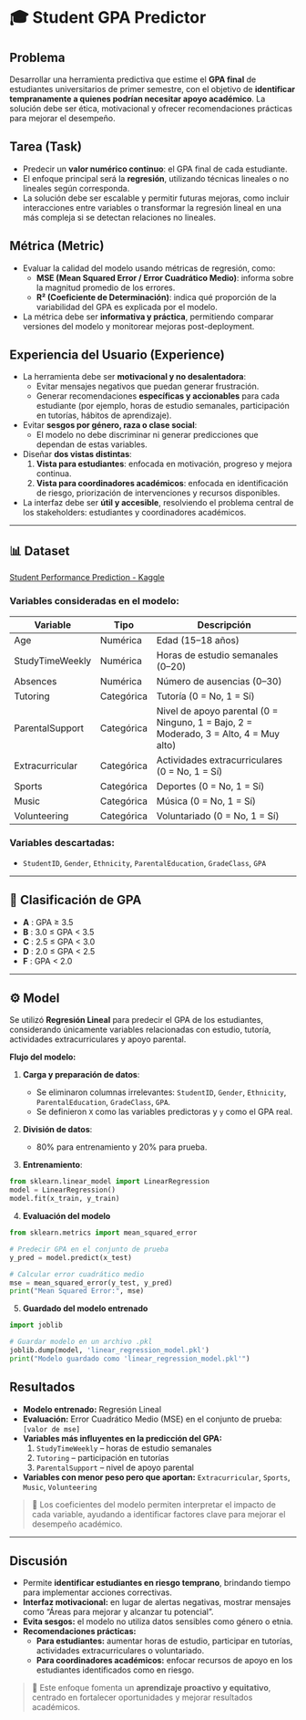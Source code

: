# 🎓 Student GPA Predictor

## Problema
Desarrollar una herramienta predictiva que estime el **GPA final** de estudiantes universitarios de primer semestre, con el objetivo de **identificar tempranamente a quienes podrían necesitar apoyo académico**. La solución debe ser ética, motivacional y ofrecer recomendaciones prácticas para mejorar el desempeño.

## Tarea (Task)
- Predecir un **valor numérico continuo**: el GPA final de cada estudiante.  
- El enfoque principal será la **regresión**, utilizando técnicas lineales o no lineales según corresponda.  
- La solución debe ser escalable y permitir futuras mejoras, como incluir interacciones entre variables o transformar la regresión lineal en una más compleja si se detectan relaciones no lineales.

## Métrica (Metric)
- Evaluar la calidad del modelo usando métricas de regresión, como:  
  - **MSE (Mean Squared Error / Error Cuadrático Medio)**: informa sobre la magnitud promedio de los errores.  
  - **R² (Coeficiente de Determinación)**: indica qué proporción de la variabilidad del GPA es explicada por el modelo.  
- La métrica debe ser **informativa y práctica**, permitiendo comparar versiones del modelo y monitorear mejoras post-deployment.

## Experiencia del Usuario (Experience)
- La herramienta debe ser **motivacional y no desalentadora**:  
  - Evitar mensajes negativos que puedan generar frustración.  
  - Generar recomendaciones **específicas y accionables** para cada estudiante (por ejemplo, horas de estudio semanales, participación en tutorías, hábitos de aprendizaje).  
- Evitar **sesgos por género, raza o clase social**:  
  - El modelo no debe discriminar ni generar predicciones que dependan de estas variables.  
- Diseñar **dos vistas distintas**:  
  1. **Vista para estudiantes**: enfocada en motivación, progreso y mejora continua.  
  2. **Vista para coordinadores académicos**: enfocada en identificación de riesgo, priorización de intervenciones y recursos disponibles.  
- La interfaz debe ser **útil y accesible**, resolviendo el problema central de los stakeholders: estudiantes y coordinadores académicos.


---

## 📊 Dataset
[Student Performance Prediction - Kaggle](https://www.kaggle.com/datasets)  

### Variables consideradas en el modelo:
| Variable | Tipo | Descripción |
|----------|------|------------|
| Age | Numérica | Edad (15–18 años) |
| StudyTimeWeekly | Numérica | Horas de estudio semanales (0–20) |
| Absences | Numérica | Número de ausencias (0–30) |
| Tutoring | Categórica | Tutoría (0 = No, 1 = Sí) |
| ParentalSupport | Categórica | Nivel de apoyo parental (0 = Ninguno, 1 = Bajo, 2 = Moderado, 3 = Alto, 4 = Muy alto) |
| Extracurricular | Categórica | Actividades extracurriculares (0 = No, 1 = Sí) |
| Sports | Categórica | Deportes (0 = No, 1 = Sí) |
| Music | Categórica | Música (0 = No, 1 = Sí) |
| Volunteering | Categórica | Voluntariado (0 = No, 1 = Sí) |

### Variables descartadas:
- `StudentID`, `Gender`, `Ethnicity`, `ParentalEducation`, `GradeClass`, `GPA`

---

## 📌 Clasificación de GPA
- **A** : GPA ≥ 3.5  
- **B** : 3.0 ≤ GPA < 3.5  
- **C** : 2.5 ≤ GPA < 3.0  
- **D** : 2.0 ≤ GPA < 2.5  
- **F** : GPA < 2.0  

---

## ⚙️ Model
Se utilizó **Regresión Lineal** para predecir el GPA de los estudiantes, considerando únicamente variables relacionadas con estudio, tutoría, actividades extracurriculares y apoyo parental.  

**Flujo del modelo:**  
1. **Carga y preparación de datos**:  
   - Se eliminaron columnas irrelevantes: `StudentID`, `Gender`, `Ethnicity`, `ParentalEducation`, `GradeClass`, `GPA`.  
   - Se definieron `X` como las variables predictoras y `y` como el GPA real.  

2. **División de datos**:  
   - 80% para entrenamiento y 20% para prueba.  

3. **Entrenamiento**:  
```python
from sklearn.linear_model import LinearRegression
model = LinearRegression()
model.fit(x_train, y_train)
```

4. **Evaluación del modelo**

```python
from sklearn.metrics import mean_squared_error

# Predecir GPA en el conjunto de prueba
y_pred = model.predict(x_test)

# Calcular error cuadrático medio
mse = mean_squared_error(y_test, y_pred)
print("Mean Squared Error:", mse)
```

5. **Guardado del modelo entrenado**

```python
import joblib

# Guardar modelo en un archivo .pkl
joblib.dump(model, 'linear_regression_model.pkl')
print("Modelo guardado como 'linear_regression_model.pkl'")
```

## Resultados

- **Modelo entrenado:** Regresión Lineal  
- **Evaluación:** Error Cuadrático Medio (MSE) en el conjunto de prueba: `[valor de mse]`  
- **Variables más influyentes en la predicción del GPA:**  
  1. `StudyTimeWeekly` – horas de estudio semanales  
  2. `Tutoring` – participación en tutorías  
  3. `ParentalSupport` – nivel de apoyo parental  
- **Variables con menor peso pero que aportan:** `Extracurricular`, `Sports`, `Music`, `Volunteering`  

> 🔹 Los coeficientes del modelo permiten interpretar el impacto de cada variable, ayudando a identificar factores clave para mejorar el desempeño académico.

---

## Discusión

- Permite **identificar estudiantes en riesgo temprano**, brindando tiempo para implementar acciones correctivas.  
- **Interfaz motivacional:** en lugar de alertas negativas, mostrar mensajes como “Áreas para mejorar y alcanzar tu potencial”.  
- **Evita sesgos:** el modelo no utiliza datos sensibles como género o etnia.  
- **Recomendaciones prácticas:**  
  - **Para estudiantes:** aumentar horas de estudio, participar en tutorías, actividades extracurriculares o voluntariado.  
  - **Para coordinadores académicos:** enfocar recursos de apoyo en los estudiantes identificados como en riesgo.  

> 🔹 Este enfoque fomenta un **aprendizaje proactivo y equitativo**, centrado en fortalecer oportunidades y mejorar resultados académicos.


